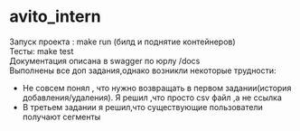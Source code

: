 # avito_intern
Запуск проекта : make run (билд и поднятие контейнеров)<br/>
Тесты: make test<br/>
Документация описана в swagger по юрлу /docs <br/>
Выполнены все доп задания,однако возникли некоторые трудности:<br/>
- Не совсем понял , что нужно возвращать в первом задании(история добавления/удаления). Я решил ,что просто csv файл ,а не ссылка
- В третьем задании я решил,что существующие пользователи получают сегменты

